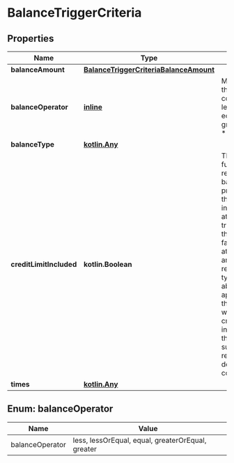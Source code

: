 
# BalanceTriggerCriteria

## Properties
Name | Type | Description | Notes
------------ | ------------- | ------------- | -------------
**balanceAmount** | [**BalanceTriggerCriteriaBalanceAmount**](BalanceTriggerCriteriaBalanceAmount.md) |  |  [optional]
**balanceOperator** | [**inline**](#BalanceOperator) | Must be one of the folowing codes: * less, * lessOrEqual, * equal, * greaterOrEqual, * greater |  [optional]
**balanceType** | [**kotlin.Any**](kotlin.Any.md) |  |  [optional]
**creditLimitIncluded** | **kotlin.Boolean** | This criterion is fulfilled if the related current balance is provided with the credit limit included (if this attribute is true) or not (if this attribute is false). If the attribute is true and if the related balance type defined above is not applicable to the condition whether a credit limit is included then the subscription is rejected with a dedicated error code. |  [optional]
**times** | [**kotlin.Any**](kotlin.Any.md) |  |  [optional]


<a id="BalanceOperator"></a>
## Enum: balanceOperator
Name | Value
---- | -----
balanceOperator | less, lessOrEqual, equal, greaterOrEqual, greater



